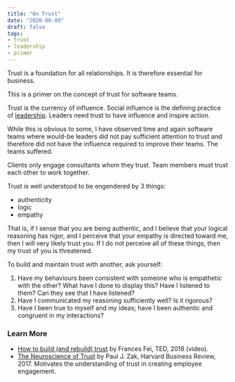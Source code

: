```yaml
---
title: "On Trust"
date: "2020-08-09"
draft: false
tags:
- trust
- leadership
- primer
---
```


Trust is a foundation for all relationships. It is therefore essential for
business.

This is a primer on the concept of trust for software teams.

<!--more-->


Trust is the currency of influence. Social influence is the defining practice
of [leadership](/blog/leadership/). Leaders need trust to have influence and
inspire action.

While this is obvious to some, I have observed time and again software teams
where would-be leaders did not pay sufficient attention to trust and therefore
did not have the influence required to improve their teams. The teams suffered.

Clients only engage consultants whom they trust. Team members must trust each
other to work together.

Trust is well understood to be engendered by 3 things:

- authenticity
- logic
- empathy

That is, if I sense that you are being authentic, and I believe that your
logical reasoning has rigor, and I perceive that your empathy is directed
toward me, then I will very likely trust you. If I do not perceive all of these
things, then my trust of you is threatened.

To build and maintain trust with another, ask yourself:

1. Have my behaviours been consistent with someone who is empathetic with the
   other? What have I done to display this? Have I listened to them? Can they
   see that I have listened?
2. Have I communicated my reasoning sufficiently well? Is it rigorous?
3. Have I been true to myself and my ideas; have I been authentic and congruent
   in my interactions?


### Learn More

- [How to build (and rebuild) trust](https://www.ted.com/talks/frances_frei_how_to_build_and_rebuild_trust)
  by Frances Fei, TED, 2018 (video).
- [The Neuroscience of Trust](https://hbr.org/2017/01/the-neuroscience-of-trust)
  by Paul J. Zak, Harvard Business Review, 2017.
  Motivates the understanding of trust in creating employee engagement.
